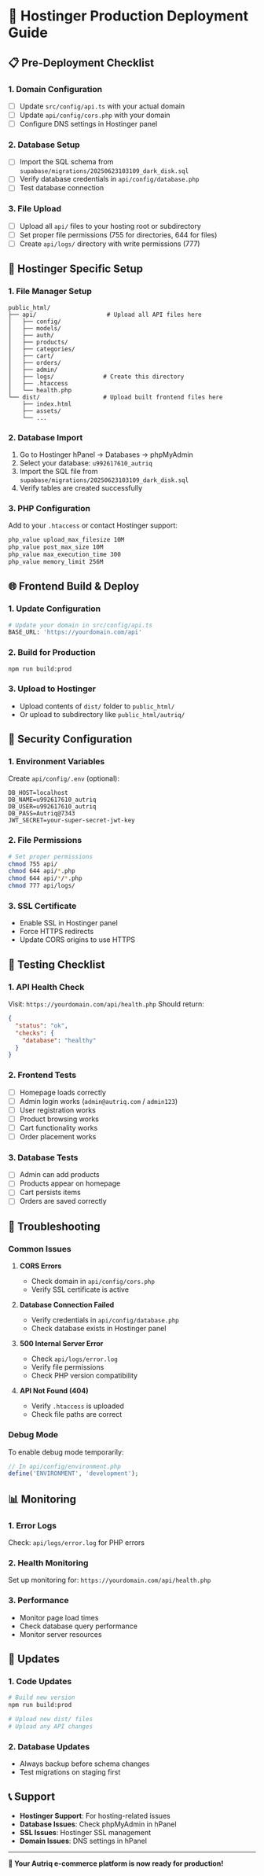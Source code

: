 # 🚀 Hostinger Production Deployment Guide

## 📋 Pre-Deployment Checklist

### 1. Domain Configuration
- [ ] Update `src/config/api.ts` with your actual domain
- [ ] Update `api/config/cors.php` with your domain
- [ ] Configure DNS settings in Hostinger panel

### 2. Database Setup
- [ ] Import the SQL schema from `supabase/migrations/20250623103109_dark_disk.sql`
- [ ] Verify database credentials in `api/config/database.php`
- [ ] Test database connection

### 3. File Upload
- [ ] Upload all `api/` files to your hosting root or subdirectory
- [ ] Set proper file permissions (755 for directories, 644 for files)
- [ ] Create `api/logs/` directory with write permissions (777)

## 🔧 Hostinger Specific Setup

### 1. File Manager Setup
```
public_html/
├── api/                    # Upload all API files here
│   ├── config/
│   ├── models/
│   ├── auth/
│   ├── products/
│   ├── categories/
│   ├── cart/
│   ├── orders/
│   ├── admin/
│   ├── logs/              # Create this directory
│   ├── .htaccess
│   └── health.php
└── dist/                  # Upload built frontend files here
    ├── index.html
    ├── assets/
    └── ...
```

### 2. Database Import
1. Go to Hostinger hPanel → Databases → phpMyAdmin
2. Select your database: `u992617610_autriq`
3. Import the SQL file from `supabase/migrations/20250623103109_dark_disk.sql`
4. Verify tables are created successfully

### 3. PHP Configuration
Add to your `.htaccess` or contact Hostinger support:
```apache
php_value upload_max_filesize 10M
php_value post_max_size 10M
php_value max_execution_time 300
php_value memory_limit 256M
```

## 🌐 Frontend Build & Deploy

### 1. Update Configuration
```bash
# Update your domain in src/config/api.ts
BASE_URL: 'https://yourdomain.com/api'
```

### 2. Build for Production
```bash
npm run build:prod
```

### 3. Upload to Hostinger
- Upload contents of `dist/` folder to `public_html/`
- Or upload to subdirectory like `public_html/autriq/`

## 🔐 Security Configuration

### 1. Environment Variables
Create `api/config/.env` (optional):
```env
DB_HOST=localhost
DB_NAME=u992617610_autriq
DB_USER=u992617610_autriq
DB_PASS=Autriq@7343
JWT_SECRET=your-super-secret-jwt-key
```

### 2. File Permissions
```bash
# Set proper permissions
chmod 755 api/
chmod 644 api/*.php
chmod 644 api/*/*.php
chmod 777 api/logs/
```

### 3. SSL Certificate
- Enable SSL in Hostinger panel
- Force HTTPS redirects
- Update CORS origins to use HTTPS

## 🧪 Testing Checklist

### 1. API Health Check
Visit: `https://yourdomain.com/api/health.php`
Should return:
```json
{
  "status": "ok",
  "checks": {
    "database": "healthy"
  }
}
```

### 2. Frontend Tests
- [ ] Homepage loads correctly
- [ ] Admin login works (`admin@autriq.com` / `admin123`)
- [ ] User registration works
- [ ] Product browsing works
- [ ] Cart functionality works
- [ ] Order placement works

### 3. Database Tests
- [ ] Admin can add products
- [ ] Products appear on homepage
- [ ] Cart persists items
- [ ] Orders are saved correctly

## 🚨 Troubleshooting

### Common Issues

1. **CORS Errors**
   - Check domain in `api/config/cors.php`
   - Verify SSL certificate is active

2. **Database Connection Failed**
   - Verify credentials in `api/config/database.php`
   - Check database exists in Hostinger panel

3. **500 Internal Server Error**
   - Check `api/logs/error.log`
   - Verify file permissions
   - Check PHP version compatibility

4. **API Not Found (404)**
   - Verify `.htaccess` is uploaded
   - Check file paths are correct

### Debug Mode
To enable debug mode temporarily:
```php
// In api/config/environment.php
define('ENVIRONMENT', 'development');
```

## 📊 Monitoring

### 1. Error Logs
Check: `api/logs/error.log` for PHP errors

### 2. Health Monitoring
Set up monitoring for: `https://yourdomain.com/api/health.php`

### 3. Performance
- Monitor page load times
- Check database query performance
- Monitor server resources

## 🔄 Updates

### 1. Code Updates
```bash
# Build new version
npm run build:prod

# Upload new dist/ files
# Upload any API changes
```

### 2. Database Updates
- Always backup before schema changes
- Test migrations on staging first

## 📞 Support

- **Hostinger Support**: For hosting-related issues
- **Database Issues**: Check phpMyAdmin in hPanel
- **SSL Issues**: Hostinger SSL management
- **Domain Issues**: DNS settings in hPanel

---

**🎉 Your Autriq e-commerce platform is now ready for production!**